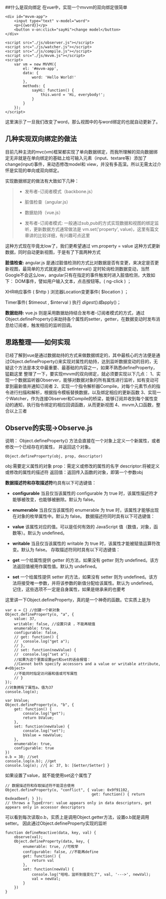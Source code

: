 ##什么是双向绑定
在vue中，实现一个mvvm的双向绑定很简单


```
<div id="mvvm-app">
    <input type="text" v-model="word">
    <p>{{word}}</p>
    <button v-on:click="sayHi">change model</button>
</div>

<script src="./js/observer.js"></script>
<script src="./js/watcher.js"></script>
<script src="./js/compile.js"></script>
<script src="./js/mvvm.js"></script>
<script>
    var vm = new MVVM({
        el: '#mvvm-app',
        data: {
            word: 'Hello World!'
        },
        methods: {
            sayHi: function() {
                this.word = 'Hi, everybody!';
            }
        }
    });
</script>
```

这里演示了一旦我们改变了word，那么视图中的与word绑定的也就自动更新了。
## 几种实现双向绑定的做法
目前几种主流的mvc(vm)框架都实现了单向数据绑定，而我所理解的双向数据绑定无非就是在单向绑定的基础上给可输入元素（input、textare等）添加了change(input)事件，来动态修改model和 view，并没有多高深。所以无需太过介怀是实现的单向或双向绑定。

实现数据绑定的做法有大致如下几种：

> - 发布者-订阅者模式（backbone.js）
> - 脏值检查（angular.js）
> - 数据劫持（vue.js）
> 
> - 发布者-订阅者模式: 一般通过sub,pub的方式实现数据和视图的绑定监听，更新数据方式通常做法是 vm.set('property', value)，这里有篇文章讲的比较详细，有兴趣可点这里

这种方式现在毕竟太low了，我们更希望通过 vm.property = value 这种方式更新数据，同时自动更新视图，于是有了下面两种方式

**脏值检查:**
 angular.js 是通过脏值检测的方式比对数据是否有变更，来决定是否更新视图，最简单的方式就是通过 setInterval() 定时轮询检测数据变动，当然Google不会这么low，angular只有在指定的事件触发时进入脏值检测，大致如下：
   DOM事件，譬如用户输入文本，点击按钮等。( ng-click )   ； 
 
   XHR响应事件 ( $http ) 浏览器Location变更事件( $location )  ；  
 
   Timer事件( $timeout , $interval ) 执行 $digest() 或$apply()； 


**数据劫持:**
 vue.js 则是采用数据劫持结合发布者-订阅者模式的方式，通过Object.defineProperty()来劫持各个属性的setter，getter，在数据变动时发布消息给订阅者，触发相应的监听回调。

## 思路整理——如何实现
已经了解到vue是通过数据劫持的方式来做数据绑定的，其中最核心的方法便是通过Object.defineProperty()来实现对属性的劫持，达到监听数据变动的目的，无疑这个方法是本文中最重要、最基础的内容之一，如果不熟悉defineProperty，猛戳这里
整理了一下，要实现mvvm的双向绑定，就必须要实现以下几点：
1、实现一个数据监听器Observer，能够对数据对象的所有属性进行监听，如有变动可拿到最新值并通知订阅者
2、实现一个指令解析器Compile，对每个元素节点的指令进行扫描和解析，根据指令模板替换数据，以及绑定相应的更新函数
3、实现一个Watcher，作为连接Observer和Compile的桥梁，能够订阅并收到每个属性变动的通知，执行指令绑定的相应回调函数，从而更新视图
4、mvvm入口函数，整合以上三者

## Observe的实现->Observe.js

说明： Object.defineProperty() 方法会直接在一个对象上定义一个新属性，或者修改一个已经存在的属性， 并返回这个对象。
```
Object.defineProperty(obj, prop, descriptor)
```

obj:需要定义属性的对象
prop：需定义或修改的属性的名字
descriptor:将被定义或修改的属性的描述符
返回值：返回传入函数的对象，即第一个参数obj

**数据描述符和存取描述符**均具有以下可选键值：



- **configurable**
当且仅当该属性的 configurable 为 true 时，该属性描述符才能够被改变，也能够被删除。默认为 false。
- **enumerable**
当且仅当该属性的 enumerable 为 true 时，该属性才能够出现在对象的枚举属性中。默认为 false。
数据描述符同时具有以下可选键值：

- **value**
该属性对应的值。可以是任何有效的 JavaScript 值（数值，对象，函数等）。默认为 undefined。

- **writable**
当且仅当该属性的 writable 为 true 时，该属性才能被赋值运算符改变。默认为 false。
存取描述符同时具有以下可选键值：

- **get**
一个给属性提供 getter 的方法，如果没有 getter 则为 undefined。该方法返回值被用作属性值。默认为 undefined。

- **set**
一个给属性提供 setter 的方法，如果没有 setter 则为 undefined。该方法将接受唯一参数，并将该参数的新值分配给该属性。默认为 undefined。
记住，这些选项不一定是自身属性，如果是继承来的也要考

这里讲一下Object.defineProperty，真的是一个神奇的函数。它实质上是为

```
var o = {} //创建一个新对象
Object.defineProperty(o, "a", {
    value: 37,
    writable: false, //设置只读 ，不能再赋值
    enumerable: true,
    configurable: false,
    // get: function() {
    //  console.log("get a");
    // },
    // set: function(newValue) {
    //  console.log("set a"); 
    //如果为这个里面设置get和set的话会报错：
    //Cannot both specify accessors and a value or writable attribute, #<Object>
    //不能同时指定访问器和值或可写属性
    // }
});
//对象拥有了属性a，值为37
console.log(o);

var bValue;
Object.defineProperty(o, "b", {
    get: function() {
        console.log("get");
        return bValue;
    },
    set: function(newValue) {
        console.log("set");
        bValue = newValue;
    },
    enumerable: true,
    configurable: true
})
o.b = 38; //set
console.log(o.b); //get
console.log(o); //{ a: 37, b: [Getter/Setter] }
```
如果设置了value，就不能使用set这个属性了

```
// 数据描述符和存取描述符不能混合使用
Object.defineProperty(o, "conflict", { value: 0x9f91102, 
                                       get: function() { return 0xdeadbeef; } });
// throws a TypeError: value appears only in data descriptors, get appears only in accessor descriptors
```

可以看到每次读取o.b，实质上是调用Object.getter方法，设置o.b就是调用setter。
因此通过Object.defineProperty实现的监听

```
function defineReactive(data, key, val) {
    observe(val);
    Object.defineProperty(data, key, {
        enumerable: true, //可枚举
        configurable: false, //不能再define
        get: function() {
            return val
        },
        set: function(newVal) {
            console.log("哈哈，监听到值变化了", val, '--->', newVal);
            val = newVal;
        }
    })
}

```
